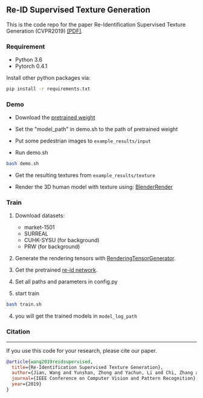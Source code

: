 ## Re-ID Supervised Texture Generation

This is the code repo for the paper Re-Identification Supervised Texture Generation (CVPR2019) [[PDF]](https://arxiv.org/pdf/1904.03385v1.pdf).

### Requirement

- Python 3.6
- Pytorch 0.4.1

Install other python packages via:
```bash
pip install -r requirements.txt
```

### Demo

- Download the [pretrained weight](https://drive.google.com/open?id=1XM1bXm029xVJy2sek1Bun96fTACo7c_Q)

- Set the "model_path" in demo.sh to the path of pretrained weight

- Put some pedestrian images to ```example_results/input```

- Run demo.sh
```bash
bash demo.sh
```
- Get the resulting textures from ```example_results/texture```

- Render the 3D human model with texture using:
[BlenderRender](https://github.com/yt4766269/BlenderRender)

### Train

1. Download datasets:
    - market-1501
    - SURREAL
    - CUHK-SYSU (for background)
    - PRW (for background)

1. Generate the rendering tensors with [RenderingTensorGenerator](https://github.com/yt4766269/RenderingTensorGenerator).

1. Get the pretrained [re-id network](https://drive.google.com/open?id=1Kd4AraJ_uDSHLLE4xu9nMI7MPvbAqj2B).

2. Set all paths and parameters in config.py

3. start train 
```bash
bash train.sh
```

4. you will get the trained models in ```model_log_path```

### Citation

----------------
If you use this code for your research, please cite our paper.

```bibtex
@article{wang2019reidsupervised,
  title={Re-Identification Supervised Texture Generation},
  author={Jian, Wang and Yunshan, Zhong and Yachun, Li and Chi, Zhang and Yichen, Wei},
  journal={IEEE Conference on Computer Vision and Pattern Recognition},
  year={2019}
}
```
